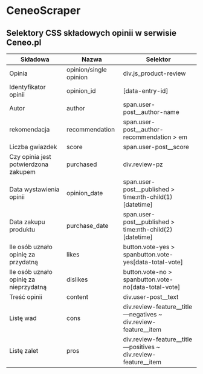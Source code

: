 # CeneoScraper
## Selektory CSS składowych opinii w serwisie Ceneo.pl

| Składowa | Nazwa | Selektor |
| --- | --- | --- |
| Opinia | opinion/single opinion | div.js\_product-review |
| Identyfikator opinii | opinion\_id | [data-entry-id] |
| Autor | author | span.user-post\_\_author-name |
| rekomendacja | recommendation | span.user-post\_\_author-recommendation \> em |
| Liczba gwiazdek | score | span.user-post\_\_score |
| Czy opinia jest potwierdzona zakupem | purchased | div.review-pz |
| Data wystawienia opinii | opinion\_date | span.user-post\_\_published \> time:nth-child(1)[datetime] |
| Data zakupu produktu | purchase\_date | span.user-post\_\_published \> time:nth-child(2)[datetime] |
| Ile osób uznało opinię za przydatną | likes | button.vote-yes \> spanbutton.vote-yes[data-total-vote] |
| Ile osób uznało opinię za nieprzydatną | dislikes | button.vote-no \> spanbutton.vote-no[data-total-vote] |
| Treść opinii | content | div.user-post\_\_text |
| Listę wad | cons | div.review-feature\_\_title—negatives ~ div.review-feature\_\_item |
| Listę zalet | pros | div.review-feature\_\_title—positives ~ div.review-feature\_\_item |